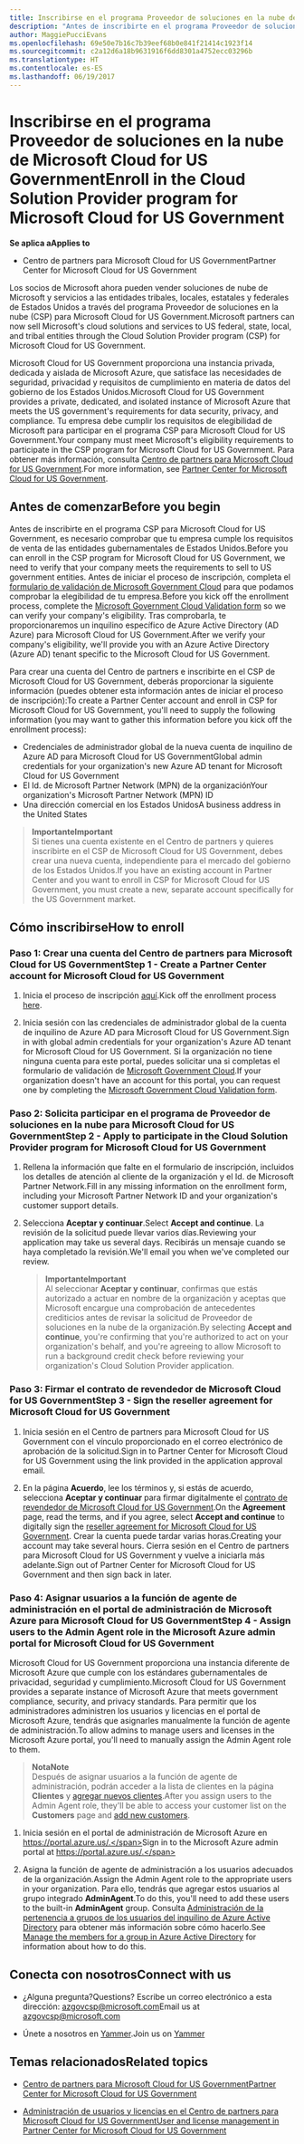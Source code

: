 ```yaml
---
title: Inscribirse en el programa Proveedor de soluciones en la nube de Microsoft Cloud for US Government | Centro de partners para Microsoft Cloud for US Government
description: "Antes de inscribirte en el programa Proveedor de soluciones en la nube de Microsoft Cloud for US Government, obtén más información sobre los requisitos del programa CSP."
author: MaggiePucciEvans
ms.openlocfilehash: 69e50e7b16c7b39eef68b0e841f21414c1923f14
ms.sourcegitcommit: c2a12d6a18b9631916f6dd8301a4752ecc03296b
ms.translationtype: HT
ms.contentlocale: es-ES
ms.lasthandoff: 06/19/2017
---
```

# <a name="enroll-in-the-cloud-solution-provider-program-for-microsoft-cloud-for-us-government"></a><span data-ttu-id="9233d-103">Inscribirse en el programa Proveedor de soluciones en la nube de Microsoft Cloud for US Government</span><span class="sxs-lookup"><span data-stu-id="9233d-103">Enroll in the Cloud Solution Provider program for Microsoft Cloud for US Government</span></span>

**<span data-ttu-id="9233d-104">Se aplica a</span><span class="sxs-lookup"><span data-stu-id="9233d-104">Applies to</span></span>**

-  <span data-ttu-id="9233d-105">Centro de partners para Microsoft Cloud for US Government</span><span class="sxs-lookup"><span data-stu-id="9233d-105">Partner Center for Microsoft Cloud for US Government</span></span>

<span data-ttu-id="9233d-106">Los socios de Microsoft ahora pueden vender soluciones de nube de Microsoft y servicios a las entidades tribales, locales, estatales y federales de Estados Unidos a través del programa Proveedor de soluciones en la nube (CSP) para Microsoft Cloud for US Government.</span><span class="sxs-lookup"><span data-stu-id="9233d-106">Microsoft partners can now sell Microsoft's cloud solutions and services to US federal, state, local, and tribal entities through the Cloud Solution Provider program (CSP) for Microsoft Cloud for US Government.</span></span> 

<span data-ttu-id="9233d-107">Microsoft Cloud for US Government proporciona una instancia privada, dedicada y aislada de Microsoft Azure, que satisface las necesidades de seguridad, privacidad y requisitos de cumplimiento en materia de datos del gobierno de los Estados Unidos.</span><span class="sxs-lookup"><span data-stu-id="9233d-107">Microsoft Cloud for US Government provides a private, dedicated, and isolated instance of Microsoft Azure that meets the US government's requirements for data security, privacy, and compliance.</span></span> <span data-ttu-id="9233d-108">Tu empresa debe cumplir los requisitos de elegibilidad de Microsoft para participar en el programa CSP para Microsoft Cloud for US Government.</span><span class="sxs-lookup"><span data-stu-id="9233d-108">Your company must meet Microsoft's eligibility requirements to participate in the CSP program for Microsoft Cloud for US Government.</span></span> <span data-ttu-id="9233d-109">Para obtener más información, consulta [Centro de partners para Microsoft Cloud for US Government](partner-center-for-microsoft-us-govt-cloud.md).</span><span class="sxs-lookup"><span data-stu-id="9233d-109">For more information, see [Partner Center for Microsoft Cloud for US Government](partner-center-for-microsoft-us-govt-cloud.md).</span></span>

## <a name="before-you-begin"></a><span data-ttu-id="9233d-110">Antes de comenzar</span><span class="sxs-lookup"><span data-stu-id="9233d-110">Before you begin</span></span>

<span data-ttu-id="9233d-111">Antes de inscribirte en el programa CSP para Microsoft Cloud for US Government, es necesario comprobar que tu empresa cumple los requisitos de venta de las entidades gubernamentales de Estados Unidos.</span><span class="sxs-lookup"><span data-stu-id="9233d-111">Before you can enroll in the CSP program for Microsoft Cloud for US Government, we need to verify that your company meets the requirements to sell to US government entities.</span></span> <span data-ttu-id="9233d-112">Antes de iniciar el proceso de inscripción, completa el [formulario de validación de Microsoft Government Cloud](http://azuregov.microsoft.com/csp) para que podamos comprobar la elegibilidad de tu empresa.</span><span class="sxs-lookup"><span data-stu-id="9233d-112">Before you kick off the enrollment process, complete the [Microsoft Government Cloud Validation form](http://azuregov.microsoft.com/csp) so we can verify your company's eligibility.</span></span> <span data-ttu-id="9233d-113">Tras comprobarla, te proporcionaremos un inquilino específico de Azure Active Directory (AD Azure) para Microsoft Cloud for US Government.</span><span class="sxs-lookup"><span data-stu-id="9233d-113">After we verify your company's eligibility, we'll provide you with an Azure Active Directory (Azure AD) tenant specific to the Microsoft Cloud for US Government.</span></span>  

<span data-ttu-id="9233d-114">Para crear una cuenta del Centro de partners e inscribirte en el CSP de Microsoft Cloud for US Government, deberás proporcionar la siguiente información (puedes obtener esta información antes de iniciar el proceso de inscripción):</span><span class="sxs-lookup"><span data-stu-id="9233d-114">To create a Partner Center account and enroll in CSP for Microsoft Cloud for US Government, you'll need to supply the following information (you may want to gather this information before you kick off the enrollment process):</span></span>

-  <span data-ttu-id="9233d-115">Credenciales de administrador global de la nueva cuenta de inquilino de Azure AD para Microsoft Cloud for US Government</span><span class="sxs-lookup"><span data-stu-id="9233d-115">Global admin credentials for your organization's new Azure AD tenant for Microsoft Cloud for US Government</span></span>
-  <span data-ttu-id="9233d-116">El Id. de Microsoft Partner Network (MPN) de la organización</span><span class="sxs-lookup"><span data-stu-id="9233d-116">Your organization's Microsoft Partner Network (MPN) ID</span></span> 
-  <span data-ttu-id="9233d-117">Una dirección comercial en los Estados Unidos</span><span class="sxs-lookup"><span data-stu-id="9233d-117">A business address in the United States</span></span>

>**<span data-ttu-id="9233d-118">Importante</span><span class="sxs-lookup"><span data-stu-id="9233d-118">Important</span></span>**<br>
<span data-ttu-id="9233d-119">Si tienes una cuenta existente en el Centro de partners y quieres inscribirte en el CSP de Microsoft Cloud for US Government, debes crear una nueva cuenta, independiente para el mercado del gobierno de los Estados Unidos.</span><span class="sxs-lookup"><span data-stu-id="9233d-119">If you have an existing account in Partner Center and you want to enroll in CSP for Microsoft Cloud for US Government, you must create a new, separate account specifically for the US Government market.</span></span>

## <a name="how-to-enroll"></a><span data-ttu-id="9233d-120">Cómo inscribirse</span><span class="sxs-lookup"><span data-stu-id="9233d-120">How to enroll</span></span> 

### <a name="step-1---create-a-partner-center-account-for-microsoft-cloud-for-us-government"></a><span data-ttu-id="9233d-121">Paso 1: Crear una cuenta del Centro de partners para Microsoft Cloud for US Government</span><span class="sxs-lookup"><span data-stu-id="9233d-121">Step 1 - Create a Partner Center account for Microsoft Cloud for US Government</span></span>

1.  <span data-ttu-id="9233d-122">Inicia el proceso de inscripción [aquí](https://partnercenter.microsoft.com/register/resellerusgjoinnow).</span><span class="sxs-lookup"><span data-stu-id="9233d-122">Kick off the enrollment process [here](https://partnercenter.microsoft.com/register/resellerusgjoinnow).</span></span> 

2.  <span data-ttu-id="9233d-123">Inicia sesión con las credenciales de administrador global de la cuenta de inquilino de Azure AD para Microsoft Cloud for US Government.</span><span class="sxs-lookup"><span data-stu-id="9233d-123">Sign in with global admin credentials for your organization's Azure AD tenant for Microsoft Cloud for US Government.</span></span> <span data-ttu-id="9233d-124">Si la organización no tiene ninguna cuenta para este portal, puedes solicitar una si completas el formulario de validación de [Microsoft Government Cloud](http://azuregov.microsoft.com/csp).</span><span class="sxs-lookup"><span data-stu-id="9233d-124">If your organization doesn't have an account for this portal, you can request one by completing the [Microsoft Government Cloud Validation form](http://azuregov.microsoft.com/csp).</span></span>


### <a name="step-2---apply-to-participate-in-the-cloud-solution-provider-program-for-microsoft-cloud-for-us-government"></a><span data-ttu-id="9233d-125">Paso 2: Solicita participar en el programa de Proveedor de soluciones en la nube para Microsoft Cloud for US Government</span><span class="sxs-lookup"><span data-stu-id="9233d-125">Step 2 - Apply to participate in the Cloud Solution Provider program for Microsoft Cloud for US Government</span></span>

1.  <span data-ttu-id="9233d-126">Rellena la información que falte en el formulario de inscripción, incluidos los detalles de atención al cliente de la organización y el Id. de Microsoft Partner Network.</span><span class="sxs-lookup"><span data-stu-id="9233d-126">Fill in any missing information on the enrollment form, including your Microsoft Partner Network ID and your organization's customer support details.</span></span> 

2.  <span data-ttu-id="9233d-127">Selecciona **Aceptar y continuar**.</span><span class="sxs-lookup"><span data-stu-id="9233d-127">Select **Accept and continue**.</span></span> <span data-ttu-id="9233d-128">La revisión de la solicitud puede llevar varios días.</span><span class="sxs-lookup"><span data-stu-id="9233d-128">Reviewing your application may take us several days.</span></span> <span data-ttu-id="9233d-129">Recibirás un mensaje cuando se haya completado la revisión.</span><span class="sxs-lookup"><span data-stu-id="9233d-129">We'll email you when we've completed our review.</span></span>

    >**<span data-ttu-id="9233d-130">Importante</span><span class="sxs-lookup"><span data-stu-id="9233d-130">Important</span></span>**<br>
    <span data-ttu-id="9233d-131">Al seleccionar **Aceptar y continuar**, confirmas que estás autorizado a actuar en nombre de la organización y aceptas que Microsoft encargue una comprobación de antecedentes crediticios antes de revisar la solicitud de Proveedor de soluciones en la nube de la organización.</span><span class="sxs-lookup"><span data-stu-id="9233d-131">By selecting **Accept and continue**, you're confirming that you're authorized to act on your organization's behalf, and you're agreeing to allow Microsoft to run a background credit check before reviewing your organization's Cloud Solution Provider application.</span></span>


### <a name="step-3---sign-the-reseller-agreement-for-microsoft-cloud-for-us-government"></a><span data-ttu-id="9233d-132">Paso 3: Firmar el contrato de revendedor de Microsoft Cloud for US Government</span><span class="sxs-lookup"><span data-stu-id="9233d-132">Step 3 - Sign the reseller agreement for Microsoft Cloud for US Government</span></span>

1. <span data-ttu-id="9233d-133">Inicia sesión en el Centro de partners para Microsoft Cloud for US Government con el vínculo proporcionado en el correo electrónico de aprobación de la solicitud.</span><span class="sxs-lookup"><span data-stu-id="9233d-133">Sign in to Partner Center for Microsoft Cloud for US Government using the link provided in the application approval email.</span></span> 

2. <span data-ttu-id="9233d-134">En la página **Acuerdo**, lee los términos y, si estás de acuerdo, selecciona **Aceptar y continuar** para firmar digitalmente el [contrato de revendedor de Microsoft Cloud for US Government](https://go.microsoft.com/fwlink/p/?linkid=843364).</span><span class="sxs-lookup"><span data-stu-id="9233d-134">On the **Agreement** page, read the terms, and if you agree, select **Accept and continue** to digitally sign the [reseller agreement for Microsoft Cloud for US Government](https://go.microsoft.com/fwlink/p/?linkid=843364).</span></span> <span data-ttu-id="9233d-135">Crear la cuenta puede tardar varias horas.</span><span class="sxs-lookup"><span data-stu-id="9233d-135">Creating your account may take several hours.</span></span> <span data-ttu-id="9233d-136">Cierra sesión en el Centro de partners para Microsoft Cloud for US Government y vuelve a iniciarla más adelante.</span><span class="sxs-lookup"><span data-stu-id="9233d-136">Sign out of Partner Center for Microsoft Cloud for US Government and then sign back in later.</span></span>


### <a name="step-4---assign-users-to-the-admin-agent-role-in-the-microsoft-azure-admin-portal-for-microsoft-cloud-for-us-government"></a><span data-ttu-id="9233d-137">Paso 4: Asignar usuarios a la función de agente de administración en el portal de administración de Microsoft Azure para Microsoft Cloud for US Government</span><span class="sxs-lookup"><span data-stu-id="9233d-137">Step 4 - Assign users to the Admin Agent role in the Microsoft Azure admin portal for Microsoft Cloud for US Government</span></span>

<span data-ttu-id="9233d-138">Microsoft Cloud for US Government proporciona una instancia diferente de Microsoft Azure que cumple con los estándares gubernamentales de privacidad, seguridad y cumplimiento.</span><span class="sxs-lookup"><span data-stu-id="9233d-138">Microsoft Cloud for US Government provides a separate instance of Microsoft Azure that meets government compliance, security, and privacy standards.</span></span> <span data-ttu-id="9233d-139">Para permitir que los administradores administren los usuarios y licencias en el portal de Microsoft Azure, tendrás que asignarles manualmente la función de agente de administración.</span><span class="sxs-lookup"><span data-stu-id="9233d-139">To allow admins to manage users and licenses in the Microsoft Azure portal, you'll need to manually assign the Admin Agent role to them.</span></span>

>**<span data-ttu-id="9233d-140">Nota</span><span class="sxs-lookup"><span data-stu-id="9233d-140">Note</span></span>**<br>
<span data-ttu-id="9233d-141">Después de asignar usuarios a la función de agente de administración, podrán acceder a la lista de clientes en la página **Clientes** y [agregar nuevos clientes](add-a-new-customer.md).</span><span class="sxs-lookup"><span data-stu-id="9233d-141">After you assign users to the Admin Agent role, they'll be able to access your customer list on the **Customers** page and [add new customers](add-a-new-customer.md).</span></span>   

1.  <span data-ttu-id="9233d-142">Inicia sesión en el portal de administración de Microsoft Azure en https://portal.azure.us/.</span><span class="sxs-lookup"><span data-stu-id="9233d-142">Sign in to the Microsoft Azure admin portal at https://portal.azure.us/.</span></span>

2.  <span data-ttu-id="9233d-143">Asigna la función de agente de administración a los usuarios adecuados de la organización.</span><span class="sxs-lookup"><span data-stu-id="9233d-143">Assign the Admin Agent role to the appropriate users in your organization.</span></span> <span data-ttu-id="9233d-144">Para ello, tendrás que agregar estos usuarios al grupo integrado **AdminAgent**.</span><span class="sxs-lookup"><span data-stu-id="9233d-144">To do this, you'll need to add these users to the built-in **AdminAgent** group.</span></span> <span data-ttu-id="9233d-145">Consulta [Administración de la pertenencia a grupos de los usuarios del inquilino de Azure Active Directory](https://docs.microsoft.com/azure/active-directory/active-directory-groups-members-azure-portal) para obtener más información sobre cómo hacerlo.</span><span class="sxs-lookup"><span data-stu-id="9233d-145">See [Manage the members for a group in Azure Active Directory](https://docs.microsoft.com/azure/active-directory/active-directory-groups-members-azure-portal) for information about how to do this.</span></span>
 
## <a name="connect-with-us"></a><span data-ttu-id="9233d-146">Conecta con nosotros</span><span class="sxs-lookup"><span data-stu-id="9233d-146">Connect with us</span></span>

- <span data-ttu-id="9233d-147">¿Alguna pregunta?</span><span class="sxs-lookup"><span data-stu-id="9233d-147">Questions?</span></span> <span data-ttu-id="9233d-148">Escribe un correo electrónico a esta dirección: azgovcsp@microsoft.com</span><span class="sxs-lookup"><span data-stu-id="9233d-148">Email us at azgovcsp@microsoft.com</span></span>

- <span data-ttu-id="9233d-149">Únete a nosotros en [Yammer](https://www.yammer.com/cloudpartnercommunity/#/threads/inGroup?type=in_group&feedId=11509777&view=all).</span><span class="sxs-lookup"><span data-stu-id="9233d-149">Join us on [Yammer](https://www.yammer.com/cloudpartnercommunity/#/threads/inGroup?type=in_group&feedId=11509777&view=all)</span></span> 

## <a name="related-topics"></a><span data-ttu-id="9233d-150">Temas relacionados</span><span class="sxs-lookup"><span data-stu-id="9233d-150">Related topics</span></span>

-  [<span data-ttu-id="9233d-151">Centro de partners para Microsoft Cloud for US Government</span><span class="sxs-lookup"><span data-stu-id="9233d-151">Partner Center for Microsoft Cloud for US Government</span></span>](partner-center-for-microsoft-us-govt-cloud.md)

-  [<span data-ttu-id="9233d-152">Administración de usuarios y licencias en el Centro de partners para Microsoft Cloud for US Government</span><span class="sxs-lookup"><span data-stu-id="9233d-152">User and license management in Partner Center for Microsoft Cloud for US Government</span></span>](user-management-in-partner-center-for-microsoft-us-govt-cloud.md)


